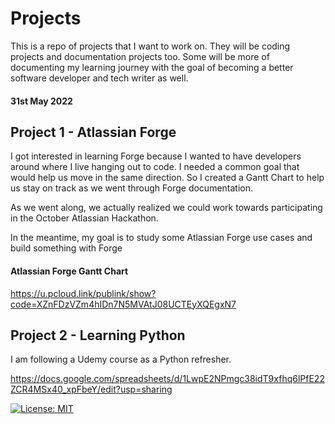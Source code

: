 # Projects

This is a repo of projects that I want to work on. They will be coding projects and documentation projects too. Some will be more of documenting my learning journey with the goal of becoming a better software developer and tech  writer as well. 


#### 31st May 2022


## Project 1 - Atlassian Forge

I got interested in learning Forge because I wanted to have developers around where I live hanging out to code. I needed a common goal that would help us move in the same direction. So I created a Gantt Chart to help us stay on track as we went through Forge documentation.

As we went along, we actually realized we could work towards participating in the October Atlassian Hackathon. 

In the meantime, my goal is to study some Atlassian Forge use cases and build something with Forge

#### Atlassian Forge Gantt Chart
<https://u.pcloud.link/publink/show?code=XZnFDzVZm4hIDn7N5MVAtJ08UCTEyXQEgxN7>

## Project 2 - Learning Python

I am following a Udemy course as a Python refresher. 

<https://docs.google.com/spreadsheets/d/1LwpE2NPmgc38idT9xfhq6lPfE22ZCR4MSx40_xpFbeY/edit?usp=sharing>


[![License: MIT](https://img.shields.io/badge/License-MIT-yellow.svg)](https://opensource.org/licenses/MIT) 

